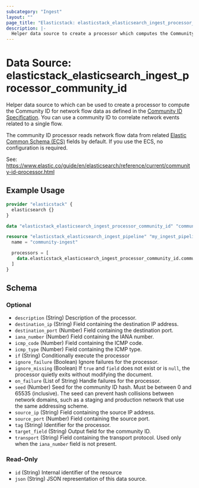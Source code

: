 ```yaml
---
subcategory: "Ingest"
layout: ""
page_title: "Elasticstack: elasticstack_elasticsearch_ingest_processor_community_id Data Source"
description: |-
  Helper data source to create a processor which computes the Community ID for network flow data as defined in the Community ID Specification.  
---
```


# Data Source: elasticstack_elasticsearch_ingest_processor_community_id

Helper data source to which can be used to create a processor to compute the Community ID for network flow data as defined in the [Community ID Specification](https://github.com/corelight/community-id-spec). 
You can use a community ID to correlate network events related to a single flow.

The community ID processor reads network flow data from related [Elastic Common Schema (ECS)](https://www.elastic.co/guide/en/ecs/1.12) fields by default. If you use the ECS, no configuration is required.

See: https://www.elastic.co/guide/en/elasticsearch/reference/current/community-id-processor.html

## Example Usage

```terraform
provider "elasticstack" {
  elasticsearch {}
}

data "elasticstack_elasticsearch_ingest_processor_community_id" "community" {}

resource "elasticstack_elasticsearch_ingest_pipeline" "my_ingest_pipeline" {
  name = "community-ingest"

  processors = [
    data.elasticstack_elasticsearch_ingest_processor_community_id.community.json
  ]
}
```

<!-- schema generated by tfplugindocs -->
## Schema

### Optional

- `description` (String) Description of the processor.
- `destination_ip` (String) Field containing the destination IP address.
- `destination_port` (Number) Field containing the destination port.
- `iana_number` (Number) Field containing the IANA number.
- `icmp_code` (Number) Field containing the ICMP code.
- `icmp_type` (Number) Field containing the ICMP type.
- `if` (String) Conditionally execute the processor
- `ignore_failure` (Boolean) Ignore failures for the processor.
- `ignore_missing` (Boolean) If `true` and `field` does not exist or is `null`, the processor quietly exits without modifying the document.
- `on_failure` (List of String) Handle failures for the processor.
- `seed` (Number) Seed for the community ID hash. Must be between 0 and 65535 (inclusive). The seed can prevent hash collisions between network domains, such as a staging and production network that use the same addressing scheme.
- `source_ip` (String) Field containing the source IP address.
- `source_port` (Number) Field containing the source port.
- `tag` (String) Identifier for the processor.
- `target_field` (String) Output field for the community ID.
- `transport` (String) Field containing the transport protocol. Used only when the `iana_number` field is not present.

### Read-Only

- `id` (String) Internal identifier of the resource
- `json` (String) JSON representation of this data source.

